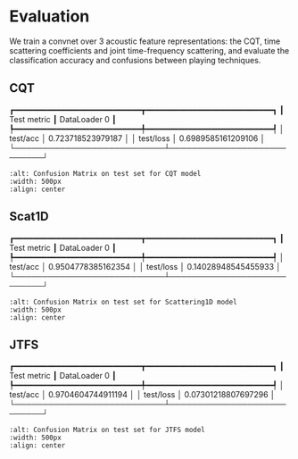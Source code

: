 Evaluation
==========

We train a convnet over 3 acoustic feature representations: the CQT, time scattering coefficients and joint time-frequency scattering, and evaluate the classification accuracy and confusions between playing techniques.

## CQT
┏━━━━━━━━━━━━━━━━━━━━━━━━━━━┳━━━━━━━━━━━━━━━━━━━━━━━━━━━┓
┃        Test metric        ┃       DataLoader 0        ┃
┡━━━━━━━━━━━━━━━━━━━━━━━━━━━╇━━━━━━━━━━━━━━━━━━━━━━━━━━━┩
│         test/acc          │     0.723718523979187     │
│         test/loss         │    0.6989585161209106     │
└───────────────────────────┴───────────────────────────┘   
```{image} /assets/figures/mir/cm_cqt.png
:alt: Confusion Matrix on test set for CQT model
:width: 500px
:align: center
```

## Scat1D
┏━━━━━━━━━━━━━━━━━━━━━━━━━━━┳━━━━━━━━━━━━━━━━━━━━━━━━━━━┓
┃        Test metric        ┃       DataLoader 0        ┃
┡━━━━━━━━━━━━━━━━━━━━━━━━━━━╇━━━━━━━━━━━━━━━━━━━━━━━━━━━┩
│         test/acc          │    0.9504778385162354     │
│         test/loss         │    0.14028948545455933    │
└───────────────────────────┴───────────────────────────┘
```{image} /assets/figures/mir/cm_scat1d.png
:alt: Confusion Matrix on test set for Scattering1D model
:width: 500px
:align: center
```


## JTFS
┏━━━━━━━━━━━━━━━━━━━━━━━━━━━┳━━━━━━━━━━━━━━━━━━━━━━━━━━━┓
┃        Test metric        ┃       DataLoader 0        ┃
┡━━━━━━━━━━━━━━━━━━━━━━━━━━━╇━━━━━━━━━━━━━━━━━━━━━━━━━━━┩
│         test/acc          │    0.9704604744911194     │
│         test/loss         │    0.07301218807697296    │
└───────────────────────────┴───────────────────────────┘
```{image} /assets/figures/mir/cm_jtfs.png
:alt: Confusion Matrix on test set for JTFS model
:width: 500px
:align: center
```